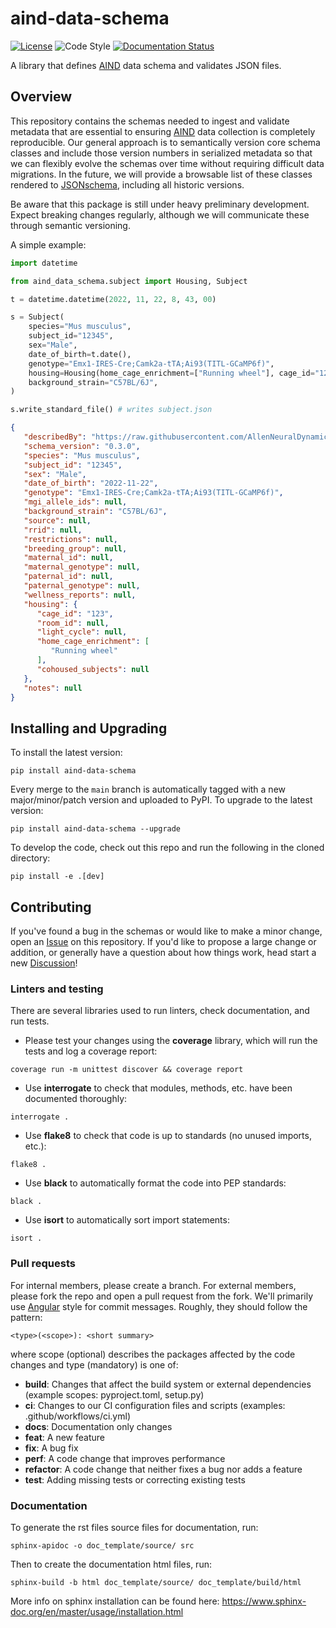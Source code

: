 # aind-data-schema

[![License](https://img.shields.io/badge/license-MIT-brightgreen)](LICENSE)
![Code Style](https://img.shields.io/badge/code%20style-black-black)
[![Documentation Status](https://readthedocs.org/projects/aind-data-schema/badge/?version=latest)](https://aind-data-schema.readthedocs.io/en/latest/?badge=latest)

A library that defines [AIND](https://alleninstitute.org/what-we-do/brain-science/research/allen-institute-neural-dynamics/) data schema and validates JSON files. 

## Overview

This repository contains the schemas needed to ingest and validate metadata that are essential to ensuring [AIND](https://alleninstitute.org/what-we-do/brain-science/research/allen-institute-neural-dynamics/) data collection is completely reproducible. Our general approach is to semantically version core schema classes and include those version numbers in serialized metadata so that we can flexibly evolve the schemas over time without requiring difficult data migrations. In the future, we will provide a browsable list of these classes rendered to [JSONschema](https://json-schema.org/), including all historic versions.

Be aware that this package is still under heavy preliminary development. Expect breaking changes regularly, although we will communicate these through semantic versioning.

A simple example:

```python
import datetime

from aind_data_schema.subject import Housing, Subject

t = datetime.datetime(2022, 11, 22, 8, 43, 00)

s = Subject(
    species="Mus musculus",
    subject_id="12345",
    sex="Male",
    date_of_birth=t.date(),
    genotype="Emx1-IRES-Cre;Camk2a-tTA;Ai93(TITL-GCaMP6f)",
    housing=Housing(home_cage_enrichment=["Running wheel"], cage_id="123"),
    background_strain="C57BL/6J",
)

s.write_standard_file() # writes subject.json
```

```json
{
   "describedBy": "https://raw.githubusercontent.com/AllenNeuralDynamics/aind-data-schema/main/src/aind_data_schema/subject.py",
   "schema_version": "0.3.0",
   "species": "Mus musculus",
   "subject_id": "12345",
   "sex": "Male",
   "date_of_birth": "2022-11-22",
   "genotype": "Emx1-IRES-Cre;Camk2a-tTA;Ai93(TITL-GCaMP6f)",
   "mgi_allele_ids": null,
   "background_strain": "C57BL/6J",
   "source": null,
   "rrid": null,
   "restrictions": null,
   "breeding_group": null,
   "maternal_id": null,
   "maternal_genotype": null,
   "paternal_id": null,
   "paternal_genotype": null,
   "wellness_reports": null,
   "housing": {
      "cage_id": "123",
      "room_id": null,
      "light_cycle": null,
      "home_cage_enrichment": [
         "Running wheel"
      ],
      "cohoused_subjects": null
   },
   "notes": null
}
```

## Installing and Upgrading

To install the latest version:
```
pip install aind-data-schema
```

Every merge to the `main` branch is automatically tagged with a new major/minor/patch version and uploaded to PyPI. To upgrade to the latest version:
```
pip install aind-data-schema --upgrade
```

To develop the code, check out this repo and run the following in the cloned directory: 
```
pip install -e .[dev]
```

## Contributing

If you've found a bug in the schemas or would like to make a minor change, open an [Issue](https://github.com/AllenNeuralDynamics/aind-data-schema/issues) on this repository. If you'd like to propose a large change or addition, or generally have a question about how things work, head start a new [Discussion](https://github.com/AllenNeuralDynamics/aind-data-schema/discussions)!


### Linters and testing

There are several libraries used to run linters, check documentation, and run tests.

- Please test your changes using the **coverage** library, which will run the tests and log a coverage report:

```
coverage run -m unittest discover && coverage report
```

- Use **interrogate** to check that modules, methods, etc. have been documented thoroughly:

```
interrogate .
```

- Use **flake8** to check that code is up to standards (no unused imports, etc.):

```
flake8 .
```

- Use **black** to automatically format the code into PEP standards:

```
black .
```

- Use **isort** to automatically sort import statements:

```
isort .
```

### Pull requests

For internal members, please create a branch. For external members, please fork the repo and open a pull request from the fork. We'll primarily use [Angular](https://github.com/angular/angular/blob/main/CONTRIBUTING.md#commit) style for commit messages. Roughly, they should follow the pattern:
```
<type>(<scope>): <short summary>
```

where scope (optional) describes the packages affected by the code changes and type (mandatory) is one of:

- **build**: Changes that affect the build system or external dependencies (example scopes: pyproject.toml, setup.py)
- **ci**: Changes to our CI configuration files and scripts (examples: .github/workflows/ci.yml)
- **docs**: Documentation only changes
- **feat**: A new feature
- **fix**: A bug fix
- **perf**: A code change that improves performance
- **refactor**: A code change that neither fixes a bug nor adds a feature
- **test**: Adding missing tests or correcting existing tests

### Documentation

To generate the rst files source files for documentation, run:

```
sphinx-apidoc -o doc_template/source/ src 
```

Then to create the documentation html files, run:
```
sphinx-build -b html doc_template/source/ doc_template/build/html
```

More info on sphinx installation can be found here: https://www.sphinx-doc.org/en/master/usage/installation.html
